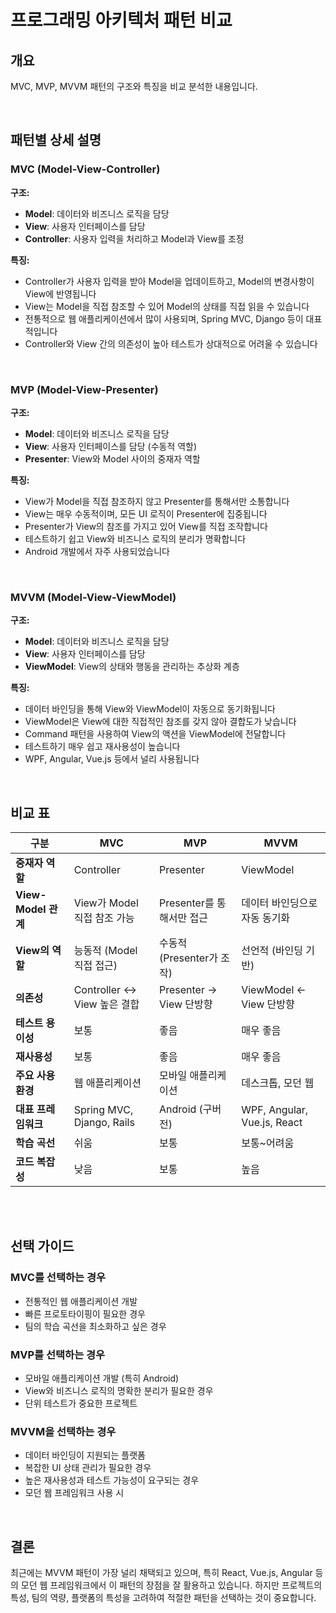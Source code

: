 # 프로그래밍 아키텍처 패턴 비교

## 개요
MVC, MVP, MVVM 패턴의 구조와 특징을 비교 분석한 내용입니다.

<br>

## 패턴별 상세 설명

### MVC (Model-View-Controller)

**구조:**
- **Model**: 데이터와 비즈니스 로직을 담당
- **View**: 사용자 인터페이스를 담당
- **Controller**: 사용자 입력을 처리하고 Model과 View를 조정

**특징:**
- Controller가 사용자 입력을 받아 Model을 업데이트하고, Model의 변경사항이 View에 반영됩니다
- View는 Model을 직접 참조할 수 있어 Model의 상태를 직접 읽을 수 있습니다
- 전통적으로 웹 애플리케이션에서 많이 사용되며, Spring MVC, Django 등이 대표적입니다
- Controller와 View 간의 의존성이 높아 테스트가 상대적으로 어려울 수 있습니다

<br>

### MVP (Model-View-Presenter)

**구조:**
- **Model**: 데이터와 비즈니스 로직을 담당
- **View**: 사용자 인터페이스를 담당 (수동적 역할)
- **Presenter**: View와 Model 사이의 중재자 역할

**특징:**
- View가 Model을 직접 참조하지 않고 Presenter를 통해서만 소통합니다
- View는 매우 수동적이며, 모든 UI 로직이 Presenter에 집중됩니다
- Presenter가 View의 참조를 가지고 있어 View를 직접 조작합니다
- 테스트하기 쉽고 View와 비즈니스 로직의 분리가 명확합니다
- Android 개발에서 자주 사용되었습니다

<br>

### MVVM (Model-View-ViewModel)

**구조:**
- **Model**: 데이터와 비즈니스 로직을 담당
- **View**: 사용자 인터페이스를 담당
- **ViewModel**: View의 상태와 행동을 관리하는 추상화 계층

**특징:**
- 데이터 바인딩을 통해 View와 ViewModel이 자동으로 동기화됩니다
- ViewModel은 View에 대한 직접적인 참조를 갖지 않아 결합도가 낮습니다
- Command 패턴을 사용하여 View의 액션을 ViewModel에 전달합니다
- 테스트하기 매우 쉽고 재사용성이 높습니다
- WPF, Angular, Vue.js 등에서 널리 사용됩니다

<br>

## 비교 표

| 구분 | MVC | MVP | MVVM |
|------|-----|-----|------|
| **중재자 역할** | Controller | Presenter | ViewModel |
| **View-Model 관계** | View가 Model 직접 참조 가능 | Presenter를 통해서만 접근 | 데이터 바인딩으로 자동 동기화 |
| **View의 역할** | 능동적 (Model 직접 접근) | 수동적 (Presenter가 조작) | 선언적 (바인딩 기반) |
| **의존성** | Controller ↔ View 높은 결합 | Presenter → View 단방향 | ViewModel ← View 단방향 |
| **테스트 용이성** | 보통 | 좋음 | 매우 좋음 |
| **재사용성** | 보통 | 좋음 | 매우 좋음 |
| **주요 사용 환경** | 웹 애플리케이션 | 모바일 애플리케이션 | 데스크톱, 모던 웹 |
| **대표 프레임워크** | Spring MVC, Django, Rails | Android (구버전) | WPF, Angular, Vue.js, React |
| **학습 곡선** | 쉬움 | 보통 | 보통~어려움 |
| **코드 복잡성** | 낮음 | 보통 | 높음 |

<br><br>

## 선택 가이드

### MVC를 선택하는 경우
- 전통적인 웹 애플리케이션 개발
- 빠른 프로토타이핑이 필요한 경우
- 팀의 학습 곡선을 최소화하고 싶은 경우

### MVP를 선택하는 경우
- 모바일 애플리케이션 개발 (특히 Android)
- View와 비즈니스 로직의 명확한 분리가 필요한 경우
- 단위 테스트가 중요한 프로젝트

### MVVM을 선택하는 경우
- 데이터 바인딩이 지원되는 플랫폼
- 복잡한 UI 상태 관리가 필요한 경우
- 높은 재사용성과 테스트 가능성이 요구되는 경우
- 모던 웹 프레임워크 사용 시

<br>

## 결론
최근에는 MVVM 패턴이 가장 널리 채택되고 있으며, 특히 React, Vue.js, Angular 등의 모던 웹 프레임워크에서 이 패턴의 장점을 잘 활용하고 있습니다. 하지만 프로젝트의 특성, 팀의 역량, 플랫폼의 특성을 고려하여 적절한 패턴을 선택하는 것이 중요합니다.